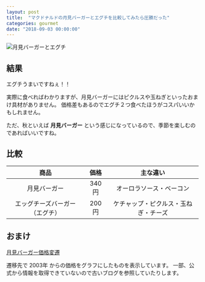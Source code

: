 ```yaml
---
layout: post
title:  "マクドナルドの月見バーガーとエグチを比較してみたら圧勝だった"
categories: gourmet
date: "2018-09-03 00:00:00"
---
```


![月見バーガーとエグチ](http://bit.ly/2LPzLZ9)

## 結果

エグチうまいですねぇ！！

実際に食べればわかりますが、月見バーガーにはピクルスや玉ねぎといったおまけ具材がありません。
価格差もあるのでエグチ２つ食べたほうがコスパいいかもしれません。

ただ、秋といえば **月見バーガー** という感じになっているので、季節を楽しむのであればいいですね。

## 比較

|商品|価格|主な違い|
|:-:|:-:|:-:|
|月見バーガー|340円|オーロラソース・ベーコン|
|エッグチーズバーガー（エグチ）|200円|ケチャップ・ピクルス・玉ねぎ・チーズ|

## おまけ

[月見バーガー価格変遷](https://tanjo.github.io/tsukimi-burger-price/)

遷移先で 2003年 からの価格をグラフにしたものを表示しています。
一部、公式から情報を取得できていないので古いブログを参照していたりします。
